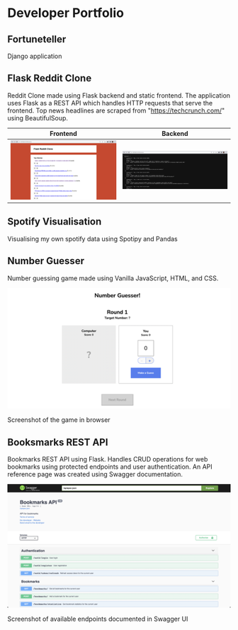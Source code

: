 # Developer Portfolio

## Fortuneteller
Django application

## Flask Reddit Clone
Reddit Clone made using Flask backend and static frontend. The application uses Flask as a REST API which handles HTTP requests that serve the frontend. Top news headlines are scraped from "https://techcrunch.com/" using BeautifulSoup.

Frontend                   |            Backend
:-------------------------:|:-------------------------:
![reddit-clone-frontend](./assets/images/reddit-clone-imgs/reddit-clone-frontend.png)  |  ![reddit-clone-api](./assets/images/reddit-clone-imgs/reddit-clone-api.png)

## Spotify Visualisation
Visualising my own spotify data using Spotipy and Pandas

## Number Guesser
Number guessing game made using Vanilla JavaScript, HTML, and CSS.

![screenshot-of-game](./assets/images/number-guess.png)
<figcaption>Screenshot of the game in browser</figcaption>

## Booksmarks REST API
Bookmarks REST API using Flask. Handles CRUD operations for web bookmarks using protected endpoints and user authentication. An API reference page was created using Swagger documentation. 

![screenshot-of-swagger-docs](./assets/images/bookmarks-api-swagger.png)
<figcaption>Screenshot of available endpoints documented in Swagger UI</figcaption>